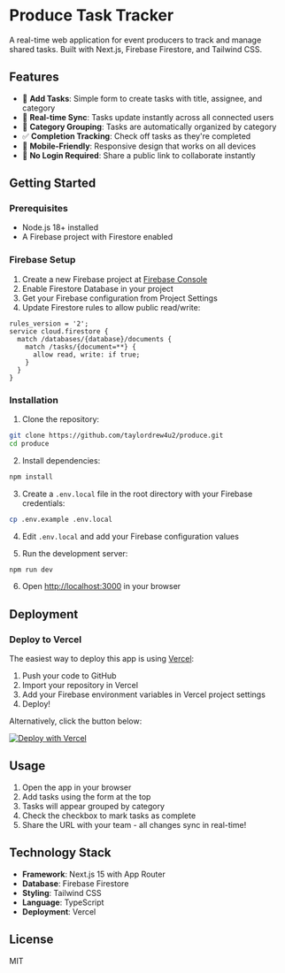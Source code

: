# Produce Task Tracker

A real-time web application for event producers to track and manage shared tasks. Built with Next.js, Firebase Firestore, and Tailwind CSS.

## Features

- 📝 **Add Tasks**: Simple form to create tasks with title, assignee, and category
- 🔄 **Real-time Sync**: Tasks update instantly across all connected users
- 📂 **Category Grouping**: Tasks are automatically organized by category
- ✅ **Completion Tracking**: Check off tasks as they're completed
- 📱 **Mobile-Friendly**: Responsive design that works on all devices
- 🔗 **No Login Required**: Share a public link to collaborate instantly

## Getting Started

### Prerequisites

- Node.js 18+ installed
- A Firebase project with Firestore enabled

### Firebase Setup

1. Create a new Firebase project at [Firebase Console](https://console.firebase.google.com/)
2. Enable Firestore Database in your project
3. Get your Firebase configuration from Project Settings
4. Update Firestore rules to allow public read/write:

```
rules_version = '2';
service cloud.firestore {
  match /databases/{database}/documents {
    match /tasks/{document=**} {
      allow read, write: if true;
    }
  }
}
```

### Installation

1. Clone the repository:
```bash
git clone https://github.com/taylordrew4u2/produce.git
cd produce
```

2. Install dependencies:
```bash
npm install
```

3. Create a `.env.local` file in the root directory with your Firebase credentials:
```bash
cp .env.example .env.local
```

4. Edit `.env.local` and add your Firebase configuration values

5. Run the development server:
```bash
npm run dev
```

6. Open [http://localhost:3000](http://localhost:3000) in your browser

## Deployment

### Deploy to Vercel

The easiest way to deploy this app is using [Vercel](https://vercel.com):

1. Push your code to GitHub
2. Import your repository in Vercel
3. Add your Firebase environment variables in Vercel project settings
4. Deploy!

Alternatively, click the button below:

[![Deploy with Vercel](https://vercel.com/button)](https://vercel.com/new/clone?repository-url=https://github.com/taylordrew4u2/produce)

## Usage

1. Open the app in your browser
2. Add tasks using the form at the top
3. Tasks will appear grouped by category
4. Check the checkbox to mark tasks as complete
5. Share the URL with your team - all changes sync in real-time!

## Technology Stack

- **Framework**: Next.js 15 with App Router
- **Database**: Firebase Firestore
- **Styling**: Tailwind CSS
- **Language**: TypeScript
- **Deployment**: Vercel

## License

MIT
